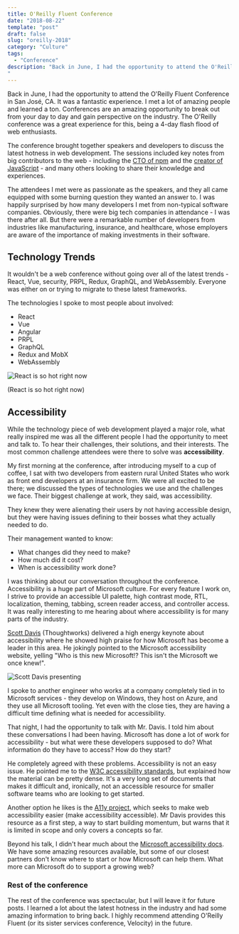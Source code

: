 ```yaml
---
title: O'Reilly Fluent Conference
date: "2018-08-22"
template: "post"
draft: false
slug: "oreilly-2018"
category: "Culture"
tags:
  - "Conference"
description: "Back in June, I had the opportunity to attend the O'Reilly Fluent Conference in San José, CA. It was a fantastic experience. I met a lot of amazing people and learned a ton. Conferences are an amazing opportunity to break out from your day to day and gain perspective on the industry. The O'Reilly conference was a great experience for this, being a 4-day flash flood of web enthusiasts. 
"
---
```


Back in June, I had the opportunity to attend the O'Reilly Fluent Conference in San José, CA. It was a fantastic experience. I met a lot of amazing people and learned a ton. Conferences are an amazing opportunity to break out from your day to day and gain perspective on the industry. The O'Reilly conference was a great experience for this, being a 4-day flash flood of web enthusiasts.

The conference brought together speakers and developers to discuss the latest hotness in web development. The sessions included key notes from big contributors to the web - including the [CTO of npm](https://twitter.com/ceejbot) and the [creator of JavaScript](https://twitter.com/BrendanEich) - and many others looking to share their knowledge and experiences.

The attendees I met were as passionate as the speakers, and they all came equipped with some burning question they wanted an answer to. I was happily surprised by how many developers I met from non-typical software companies. Obviously, there were big tech companies in attendance - I was there after all. But there were a remarkable number of developers from industries like manufacturing, insurance, and healthcare, whose employers are aware of the importance of making investments in their software.

## Technology Trends

It wouldn't be a web conference without going over all of the latest trends - React, Vue, security, PRPL, Redux, GraphQL, and WebAssembly. Everyone was either on or trying to migrate to these latest frameworks.

The technologies I spoke to most people about involved:

- React
- Vue
- Angular
- PRPL
- GraphQL
- Redux and MobX
- WebAssembly

![React is so hot right now](/media/fluent-conferencereact.jpg)

(React is so hot right now)

## Accessibility

While the technology piece of web development played a major role, what really inspired me was all the different people I had the opportunity to meet and talk to. To hear their challenges, their solutions, and their interests. The most common challenge attendees were there to solve was **accessibility**.

My first morning at the conference, after introducing myself to a cup of coffee, I sat with two developers from eastern rural United States who work as front end developers at an insurance firm. We were all excited to be there; we discussed the types of technologies we use and the challenges we face. Their biggest challenge at work, they said, was accessibility.

They knew they were alienating their users by not having accessible design, but they were having issues defining to their bosses what they actually needed to do.

Their management wanted to know:

- What changes did they need to make?
- How much did it cost?
- When is accessibility work done?

I was thinking about our conversation throughout the conference. Accessibility is a huge part of Microsoft culture. For every feature I work on, I strive to provide an accessible UI palette, high contrast mode, RTL, localization, theming, tabbing, screen reader access, and controller access. It was really interesting to me hearing about where accessibility is for many parts of the industry.

[Scott Davis](https://twitter.com/scottdavis99) (Thoughtworks) delivered a high energy keynote about accessibility where he showed high praise for how Microsoft has become a leader in this area. He jokingly pointed to the Microsoft accessibility website, yelling "Who is this new Microsoft!? This isn't the Microsoft we once knew!".

![Scott Davis presenting](/media/fluent-conferencescott_davis.jpg)

I spoke to another engineer who works at a company completely tied in to Microsoft services - they develop on Windows, they host on Azure, and they use all Microsoft tooling.
Yet even with the close ties, they are having a difficult time defining what is needed for
accessibility.

That night, I had the opportunity to talk with Mr. Davis. I told him about these
conversations I had been having. Microsoft has done a lot of work for accessibility - but
what were these developers supposed to do? What information do they have to access?
How do they start?

He completely agreed with these problems. Accessibility is not an easy issue. He pointed
me to the [W3C accessibility standards](https://www.w3.org/standards/webdesign/accessibility), but explained how the material can be pretty dense.
It's a very long set of documents that makes it difficult and, ironically, not an accessible
resource for smaller software teams who are looking to get started.

Another option he likes is the [A11y project](https://a11yproject.com/), which seeks to make web accessibility easier
(make accessibility accessible). Mr Davis provides this resource as a first step, a way to start
building momentum, but warns that it is limited in scope and only covers a concepts so far.

Beyond his talk, I didn't hear much about the [Microsoft accessibility docs](https://developer.microsoft.com/en-us/windows/accessible-apps). We have some
amazing resources available, but some of our closest partners don't know where to start or
how Microsoft can help them. What more can Microsoft do to support a growing web?

### Rest of the conference

The rest of the conference was spectacular, but I will leave it for future posts. I learned a lot about the latest hotness in the industry and had some amazing information to bring back. I highly recommend attending O'Reilly Fluent (or its sister services conference, Velocity) in the future.
